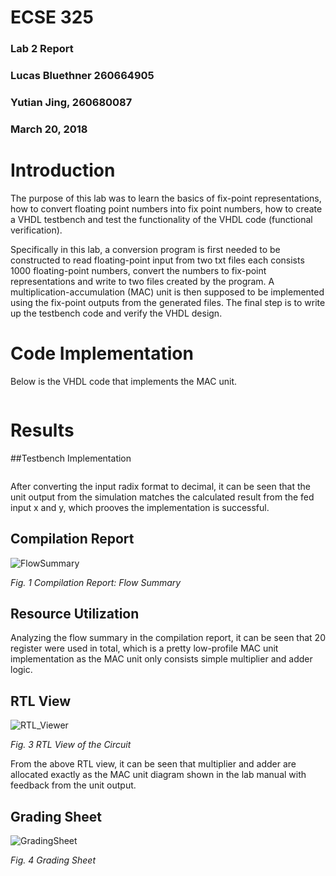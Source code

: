 

# ECSE 325

### Lab 2 Report

### Lucas Bluethner 260664905

### Yutian Jing, 260680087

### March 20, 2018

<div style="page-break-after: always;"></div>

# Introduction

The purpose of this lab was to learn the basics of fix-point representations, how to convert floating point numbers into fix point numbers, how to create a VHDL testbench and test the functionality of the VHDL code (functional verification).

Specifically in this lab, a conversion program is first needed to be constructed to read floating-point input from two txt files each consists 1000 floating-point numbers, convert the numbers to fix-point representations and write to two files created by the program. A multiplication-accumulation (MAC) unit is then supposed to be implemented using the fix-point outputs from the generated files. The final step is to write up the testbench code and verify the VHDL design.

<div style="page-break-after: always;"></div>

# Code Implementation

Below is the VHDL code that implements the MAC unit.

![]()

<div style="page-break-after: always;"></div>

# Results

##Testbench Implementation

![]()

After converting the input radix format to decimal, it can be seen that the unit output from the simulation matches the calculated result from the fed input x and y, which prooves the implementation is successful.

## Compilation Report

![FlowSummary](/Users/Max/Desktop/Lab2Pictures/FlowSummary.jpg)

*Fig. 1 Compilation Report: Flow Summary*

## Resource Utilization

Analyzing the flow summary in the compilation report, it can be seen that 20 register were used in total, which is a pretty low-profile MAC unit implementation as the MAC unit only consists simple multiplier and adder logic.

## RTL View

![RTL_Viewer](/Users/Max/Desktop/Lab2Pictures/RTL_Viewer.png)

*Fig. 3 RTL View of the Circuit*

From the above RTL view, it can be seen that multiplier and adder are allocated exactly as the MAC unit diagram shown in the lab manual with feedback from the unit output.

## Grading Sheet

![GradingSheet](/Users/Max/Desktop/Lab2Pictures/GradingSheet.jpg)

*Fig. 4 Grading Sheet*

